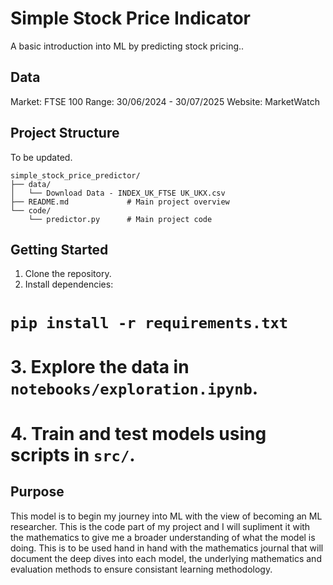 # Simple Stock Price Indicator

A basic introduction into ML by predicting stock pricing..

## Data

Market: FTSE 100
Range: 30/06/2024 - 30/07/2025
Website: MarketWatch

## Project Structure

To be updated.

```
simple_stock_price_predictor/
├── data/
│   └── Download Data - INDEX_UK_FTSE UK_UKX.csv
├── README.md             # Main project overview
└── code/
    └── predictor.py      # Main project code  
```

## Getting Started

1. Clone the repository.
2. Install dependencies:  
  #  `pip install -r requirements.txt`
 # 3. Explore the data in `notebooks/exploration.ipynb`.
# 4. Train and test models using scripts in `src/`.

## Purpose

This model is to begin my journey into ML with the view of becoming an ML researcher. This is the code part of my project and I will supliment it with the mathematics to give me a broader understanding of what the model is doing. This is to be used hand in hand with the mathematics journal that will document the deep dives into each model, the underlying mathematics and evaluation methods to ensure consistant learning methodology.
